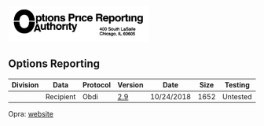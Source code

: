 ![Opra](https://github.com/Open-Markets-Initiative/Directory/blob/master/Logos/Opra.png)


## Options Reporting

|Division | Data | Protocol | Version | Date | Size | Testing | Specification|
|--- | --- | --- | --- | --- | --- | --- | ---|
| | Recipient | Obdi | [2.9](https://github.com/Open-Markets-Initiative/CSharp.Packed.Structs/blob/master/Opra/Opra.Recipient.Obdi.v2.9.cs "Options Reporting 2.9 C# Structs") | 10/24/2018 | 1652 | Untested | [url](https://www.opradata.com/specs/opra_output_binary_dr_spec.pdf "Protocol specification") - [pdf](https://github.com/Open-Markets-Initiative/Directory/blob/master/Specifications/Opra/Opra.Recipient.Obdi.v2.9.pdf "Specification manual")|


Opra: [website](https://opradata.com/ "Go to Options Reporting")

